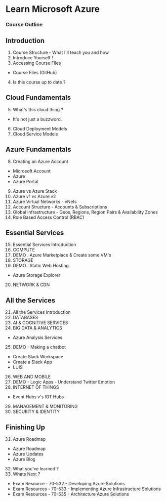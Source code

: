 # Learn Microsoft Azure

### Course Outline

## Introduction 

1. Course Structure - What I'll teach you and how 
2. Introduce Yourself ! 
3. Accessing Course Files 
  + Course Files (GitHub) 
4. Is this course up to date ? 

## Cloud Fundamentals 

5. What's this cloud thing ? 
  + It's not just a buzzword.


6. Cloud Deployment Models 
7. Cloud Service Models 

## Azure Fundamentals 

8. Creating an Azure Account
  + Microsoft Account 
  + Azure 
  + Azure Portal 
9. Azure vs Azure Stack 
10. Azure v1 vs Azure v2 
11. Azure Virtual Networks - vNets
12. Account Structure - Accounts & Subscriptions 
13. Global Infrastructure - Geos, Regions, Region Pairs & Availability Zones 
14. Role Based Access Control (RBAC) 

## Essential Services 

15. Essential Services Introduction 
16. COMPUTE 
17. DEMO . Azure Marketplace & Create some VM's 
18. STORAGE 
19. DEMO . Static Web Hosting 
  + Azure Storage Explorer 
20. NETWORK & CDN 

## All the Services 

21. All the Services Introduction 
22. DATABASES 
23. AI & COGNITIVE SERVICES 
24. BIG DATA & ANALYTICS 
  + Azure Analysis Services 
25. DEMO - Making a chatbot
  + Create Slack Workspace 
  + Create a Slack App 
  + LUIS 
26. WEB AND MOBILE 
27. DEMO - Logic Apps - Understand Twitter Emotion
28. INTERNET OF THINGS 
  + Event Hubs v's IOT Hubs 
29. MANAGEMENT & MONITORING
30. SECURITY & IDENTITY

## Finishing Up 

31. Azure Roadmap 
  + Azure Roadmap 
  + Azure Updates 
  + Azure Blog 
32. What you've learned ? 
33. Whats Next ? 
  + Exam Resource - 70-532 - Developing Azure Solutions 
  + Exam Resources - 70-533 - Implementing Azure Infrastructure Solutions 
  + Exam Resources - 70-535 - Architecture Azure Solutions 
